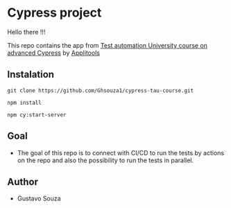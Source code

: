 # Cypress project

Hello there !!!

This repo contains the app from [Test automation University course on advanced Cypress](https://testautomationu.applitools.com/advanced-cypress-tutorial/) by [Applitools](http://applitools.com/)


## Instalation
`git clone https://github.com/Ghsouza1/cypress-tau-course.git`

`npm install`

`npm cy:start-server`

## Goal

* The goal of this repo is to connect with CI/CD to run the tests by actions on the repo and also the possibility to run the tests in parallel.

## Author

* Gustavo Souza